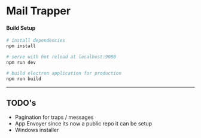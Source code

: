 # Mail Trapper

#### Build Setup

``` bash
# install dependencies
npm install

# serve with hot reload at localhost:9080
npm run dev

# build electron application for production
npm run build


```

---

## TODO's

* Pagination for traps / messages
* App Envoyer since its now a public repo it can be setup
* Windows installer


